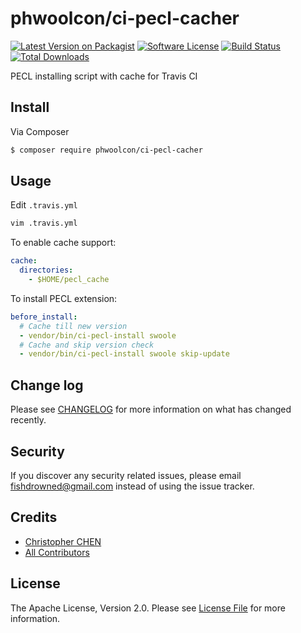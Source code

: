 # phwoolcon/ci-pecl-cacher

[![Latest Version on Packagist][ico-version]][link-packagist]
[![Software License][ico-license]](LICENSE.md)
[![Build Status][ico-travis]][link-travis]
[![Total Downloads][ico-downloads]][link-downloads]

PECL installing script with cache for Travis CI

## Install
Via Composer
```bash
$ composer require phwoolcon/ci-pecl-cacher
```

## Usage
Edit `.travis.yml`
```bash
vim .travis.yml
```
To enable cache support:
```yaml
cache:
  directories:
    - $HOME/pecl_cache
```
To install PECL extension:
```yaml
before_install:
  # Cache till new version
  - vendor/bin/ci-pecl-install swoole
  # Cache and skip version check
  - vendor/bin/ci-pecl-install swoole skip-update
```

## Change log

Please see [CHANGELOG](CHANGELOG.md) for more information on what has changed recently.

## Security

If you discover any security related issues, please email fishdrowned@gmail.com instead of using the issue tracker.

## Credits

- [Christopher CHEN][link-author]
- [All Contributors][link-contributors]

## License

The Apache License, Version 2.0. Please see [License File](LICENSE.md) for more information.

[ico-version]: https://img.shields.io/packagist/v/phwoolcon/ci-pecl-cacher.svg?style=flat-square
[ico-license]: https://img.shields.io/badge/license-Apache%202.0-brightgreen.svg?style=flat-square
[ico-travis]: https://img.shields.io/travis/phwoolcon/ci-pecl-cacher/master.svg?style=flat-square
[ico-scrutinizer]: https://img.shields.io/scrutinizer/coverage/g/phwoolcon/ci-pecl-cacher.svg?style=flat-square
[ico-code-quality]: https://img.shields.io/scrutinizer/g/phwoolcon/ci-pecl-cacher.svg?style=flat-square
[ico-downloads]: https://img.shields.io/packagist/dt/phwoolcon/ci-pecl-cacher.svg?style=flat-square

[link-packagist]: https://packagist.org/packages/phwoolcon/ci-pecl-cacher
[link-travis]: https://travis-ci.org/phwoolcon/ci-pecl-cacher
[link-scrutinizer]: https://scrutinizer-ci.com/g/phwoolcon/ci-pecl-cacher/code-structure
[link-code-quality]: https://scrutinizer-ci.com/g/phwoolcon/ci-pecl-cacher
[link-downloads]: https://packagist.org/packages/phwoolcon/ci-pecl-cacher
[link-author]: https://github.com/Fishdrowned
[link-contributors]: ../../contributors
